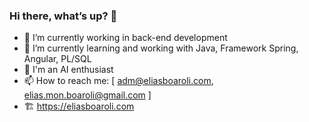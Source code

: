 ### Hi there, what’s up? 👋

- 🔭 I’m currently working in back-end development
- 🌱 I’m currently learning and working with Java, Framework Spring, Angular, PL/SQL
- 🚀 I'm an AI enthusiast
- 📫 How to reach me: [ adm@eliasboaroli.com, elias.mon.boaroli@gmail.com ]
- 🏗️ https://eliasboaroli.com
